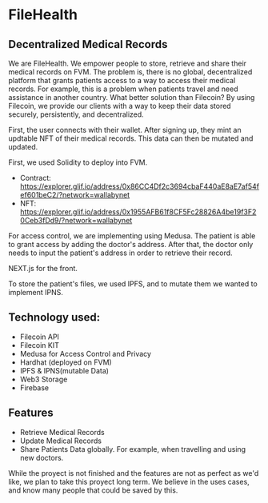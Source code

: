 # FileHealth
## Decentralized Medical Records


We are FileHealth. We empower people to store, retrieve and share their medical records on FVM. The problem is, there is no global, decentralized platform that grants patients access to a  way to access their medical records. For example, this is a problem when patients travel and need assistance in another country. What better solution than Filecoin? By using Filecoin, we provide our clients with a way to keep their data stored securely, persistently, and decentralized.

First, the user connects with their wallet. After signing up, they mint an updtable NFT of their medical records. This data can then be mutated and updated.

First, we used Solidity to deploy into FVM.

- Contract: https://explorer.glif.io/address/0x86CC4Df2c3694cbaF440aE8aE7af54fef601beC2/?network=wallabynet
- NFT: https://explorer.glif.io/address/0x1955AFB61f8CF5Fc28826A4be19f3F20Ceb3fDd9/?network=wallabynet

For access control, we are implementing using Medusa. The patient is able to grant access by adding the doctor's address. After that, the doctor only needs to input the patient's address in order to retrieve their record. 
 
NEXT.js for the front.

To store the patient's files, we used IPFS, and to mutate them we wanted to implement IPNS.


## Technology used:

- Filecoin API
- Filecoin KIT
- Medusa for Access Control and Privacy
- Hardhat (deployed on FVM)
- IPFS & IPNS(mutable Data)
- Web3 Storage
- Firebase


## Features

- Retrieve Medical Records
- Update Medical Records
- Share Patients Data globally. For example, when travelling and using new doctors.


While the proyect is not finished and the features are not as perfect as we'd like, we plan to take this proyect long term. We believe in the uses cases, and know many people that could be saved by this.